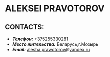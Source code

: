 # ALEKSEI PRAVOTOROV 
## CONTACTS:
* ***Телефон:*** +375255330281
* ***Место жительства:*** Беларусь,г.Мозырь
* ***Email:*** alesha.prawotorov@yandex.ru
